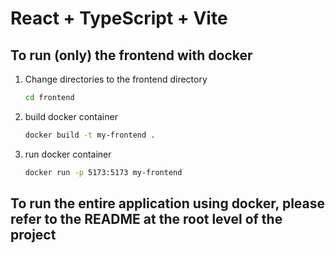 # React + TypeScript + Vite

## To run (only) the frontend with docker

1. Change directories to the frontend directory

   ```bash
   cd frontend
   ```

2. build docker container

   ```bash
   docker build -t my-frontend .
   ```

3. run docker container

   ```bash
   docker run -p 5173:5173 my-frontend
   ```

## To run the entire application using docker, please refer to the README at the root level of the project
